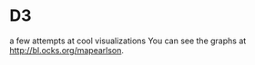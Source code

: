 D3
==

a few attempts at cool visualizations
You can see the graphs at http://bl.ocks.org/mapearlson.
